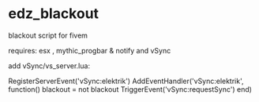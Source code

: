 # edz_blackout
blackout script for fivem

requires: esx , mythic_progbar & notify and vSync

add vSync/vs_server.lua:

RegisterServerEvent('vSync:elektrik')
AddEventHandler('vSync:elektrik', function()
    blackout = not blackout
    TriggerEvent('vSync:requestSync')
end)


